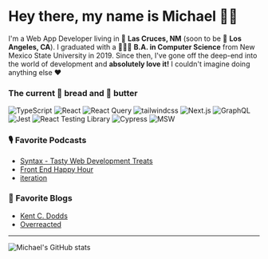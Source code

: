 # Hey there, my name is Michael 👋🏻

I'm a Web App Developer living in 🌵 **Las Cruces, NM** (soon to be 🌴 **Los Angeles, CA**). I graduated with a 👨🏻‍🎓 **B.A. in Computer Science** from New Mexico State University in 2019. Since then, I've gone off the deep-end into the world of development and **absolutely love it!** I couldn't imagine doing anything else ❤️

### The current 🍞 bread and 🧈 butter

<p>
  <img alt="TypeScript" src="https://img.shields.io/badge/-TypeScript-007ACC?style=flat-square&logo=typescript&logoColor=white" />
  <img alt="React" src="https://img.shields.io/badge/-React-45b8d8?style=flat-square&logo=react&logoColor=white" />
  <img alt="React Query" src="https://img.shields.io/badge/-React_Query-ff4154?style=flat-square&logo=reactquery&logoColor=white" />
  <img alt="tailwindcss" src="https://img.shields.io/badge/-tailwindcss-38B2AC?style=flat-square&logo=tailwindcss&logoColor=white" />
  <img alt="Next.js" src="https://img.shields.io/badge/-Next.js-333?style=flat-square&logo=Next.js&logoColor=white" />
  <img alt="GraphQL" src="https://img.shields.io/badge/-GraphQL-E10098?style=flat-square&logo=graphql&logoColor=white" />
  <img alt="Jest" src="https://img.shields.io/badge/-Jest-C21325?style=flat-square&logo=Jest&logoColor=white" />
  <img alt="React Testing Library" src="https://img.shields.io/badge/-Testing_Library-E33332?style=flat-square&logo=TestingLibrary&logoColor=white" />
  <img alt="Cypress" src="https://img.shields.io/badge/-Cypress-17202C?style=flat-square&logo=cypress&logoColor=white" />
  <img alt="MSW" src="https://img.shields.io/badge/-MSW-ff6a33?style=flat-square&logo=msw&logoColor=white" />
</p>

### 🎙 Favorite Podcasts
* [Syntax - Tasty Web Development Treats](https://open.spotify.com/show/4kYCRYJ3yK5DQbP5tbfZby)
* [Front End Happy Hour](https://open.spotify.com/show/0Giuw6eNbTzP9CDZODDrA2)
* [iteration](https://open.spotify.com/show/4yw0xZLBNlgtibNITY99K1)

### 📘 Favorite Blogs
* [Kent C. Dodds](https://kentcdodds.com/)
* [Overreacted](https://overreacted.io/)

---

![Michael's GitHub stats](https://github-readme-stats.vercel.app/api?username=m1yon&count_private=true&show_icons=true&theme=react)
